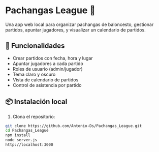 # Pachangas League 🏀

Una app web local para organizar pachangas de baloncesto, gestionar partidos, apuntar jugadores, y visualizar un calendario de partidos.

## 🚀 Funcionalidades

- Crear partidos con fecha, hora y lugar
- Apuntar jugadores a cada partido
- Roles de usuario (admin/jugador)
- Tema claro y oscuro
- Vista de calendario de partidos
- Control de asistencia por partido

## 📦 Instalación local

1. Clona el repositorio:

````bash
git clone https://github.com/Antonio-Ds/Pachangas_League.git
cd Pachangas_League
npm install
node server.js
http://localhost:3000